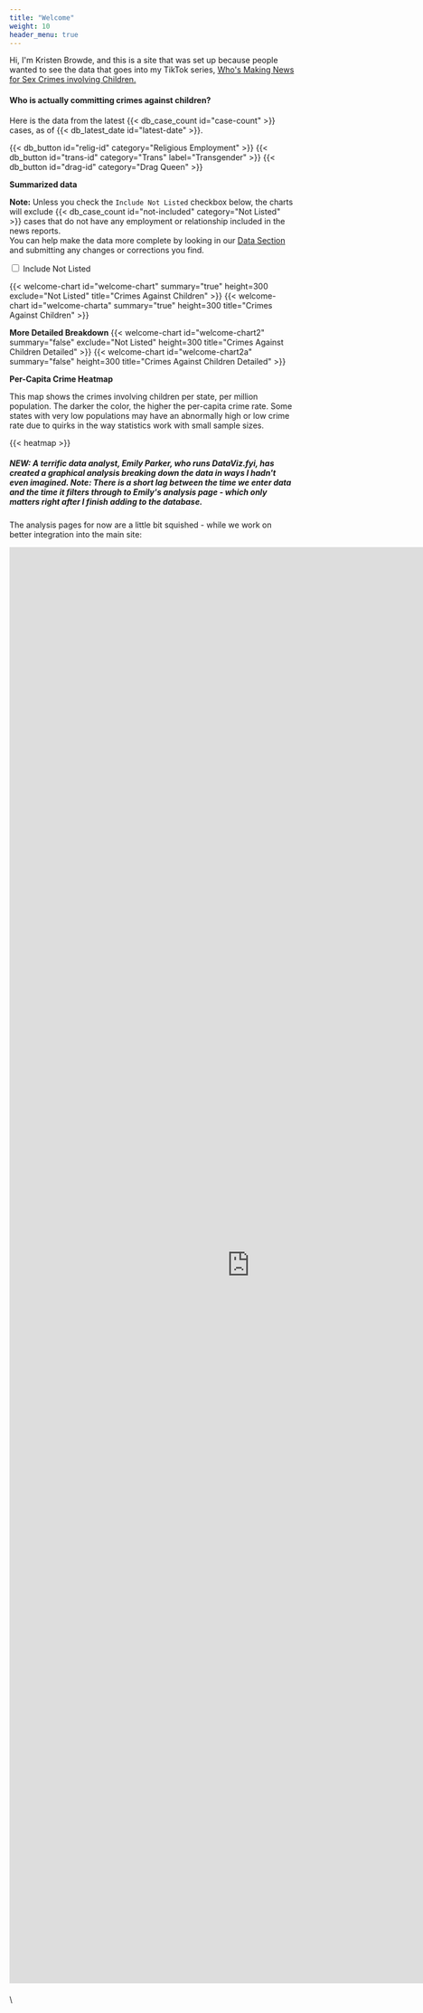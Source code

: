 ```yaml
---
title: "Welcome"
weight: 10
header_menu: true
---
```

Hi, I'm Kristen Browde, and this is a site that was set up because
people wanted to see the data that goes into my TikTok series,
[Who's Making News for Sex Crimes involving Children.](#tiktok)

#### Who is actually committing crimes against children?

Here is the data from the latest {{< db_case_count id="case-count" >}} cases, as of {{< db_latest_date id="latest-date" >}}.

<div class="horizontal">
{{< db_button id="relig-id" category="Religious Employment" >}}
{{< db_button id="trans-id" category="Trans" label="Transgender" >}}
{{< db_button id="drag-id" category="Drag Queen" >}}
</div>

**Summarized data**

**Note:** Unless you check the `Include Not Listed` checkbox below, 
the charts will exclude
{{< db_case_count id="not-included" category="Not Listed" >}} cases
that do not have any employment or relationship included in the news reports.  
You can help make the data more complete by looking in our
[Data Section](#data) and submitting any changes or corrections you find.

<!-- add a checkbox to show the per-capita chart -->
<div class="horizontal">
    <input type="checkbox" id="show-not-listed" 
    name="show-not-listed" value="show-not-listed" 
    onclick="toggleNotListed()">
    <label for="show-not-listed">Include Not Listed</label>
</div>

{{< welcome-chart id="welcome-chart" summary="true" height=300 exclude="Not Listed" title="Crimes Against Children" >}}
{{< welcome-chart id="welcome-charta" summary="true" height=300 title="Crimes Against Children" >}}

**More Detailed Breakdown**
{{< welcome-chart id="welcome-chart2" summary="false" exclude="Not Listed" height=300 title="Crimes Against Children Detailed" >}}
{{< welcome-chart id="welcome-chart2a" summary="false" height=300 title="Crimes Against Children Detailed" >}}




**Per-Capita Crime Heatmap**

This map shows the crimes involving children per state, per million population.
The darker the color, the higher the per-capita crime rate.
Some states with very low populations may have an abnormally high or low crime rate due to 
quirks in the way statistics work with small sample sizes.

{{< heatmap >}}


<script>
    function toggleNotListed() {
        var x = document.getElementById("welcome-chart");
        var y = document.getElementById("welcome-charta");
        var z = document.getElementById("welcome-chart2");
        var a = document.getElementById("welcome-chart2a");
        if (document.getElementById("show-not-listed").checked) {
            y.style.display = "block";
            a.style.display = "block";
            x.style.display = "none";
            z.style.display = "none";
        } else {
            x.style.display = "block";
            z.style.display = "block";
            y.style.display = "none";
            a.style.display = "none";
        }
    }
    document.getElementById("welcome-charta").style.display = "none";
    document.getElementById("welcome-chart2a").style.display = "none";
</script>

##### NEW: A terrific data analyst, Emily Parker, who runs DataViz.fyi, has created a graphical analysis breaking down the data in ways I hadn't even imagined. Note: There is a short lag between the time we enter data and the time it filters through to Emily's analysis page - which only matters right after I finish adding to the database. 

The analysis pages for now are a little bit squished - while we work on better integration into the main site: <div id="minicontent" style="text-align:left; min-width:1280px; min-height:2560px;"><iframe width="850" height="2540" src="https://lookerstudio.google.com/embed/reporting/74af7476-c667-4a7c-8b89-1e5394e6c689/page/6KJYD" frameborder="0" style="border:0" allowfullscreen="" style="display:block;"></iframe></div>\
